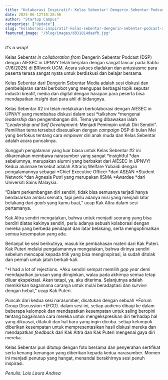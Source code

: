 ```yaml
---
title: "Kolaborasi Inspiratif: Kelas Sebentar! Dengerin Sebentar Podcast x AIESEC in UPNVY"
date: 2025-06-12T10:28:56
author: "Startup Campus"
categories: ["Update"]
slug: "kolaborasi-inspiratif-kelas-sebentar-dengerin-sebentar-podcast-x-aiesec-in-upnvy"
featured_image: "/blog/images/d831814daefb.jpg"
---
```


*It’s a wrap!*

Kelas Sebentar *in collaboration from* Dengerin Sebentar Podcast (DSP) dengan AIESEC in UPNVY telah berjalan dengan sangat lancar pada Sabtu (7/6/2025) di BRIwork UGM. Acara sukses diadakan dan antusiasme para peserta terasa sangat nyata untuk berdiskusi dan belajar bersama. 

Kelas Sebentar dari Dengerin Sebentar Media adalah sesi diskusi dan pembelajaran santai berbobot yang mengupas berbagai topik seputar industri kreatif, media dan digital dengan harapan para peserta bisa mendapatkan *insight* dari para ahli di bidangnya.

Kelas Sebentar #2 ini telah melakukan berkolaborasi dengan AIESEC in UPNVY yang membahas diskusi dalam sesi *talkshow *mengenai *leadership* dan pengembangan diri. Tema yang dibawakan ialah “*Leadership and Self Development:* Menjadi Pemimpin untuk Diri Sendiri”. Pemilihan tema tersebut disesuaikan dengan *campaign* DSP di bulan Mei yang berfokus tentang cara *empower* diri anak muda dan Kelas Sebentar adalah acara puncaknya.

Sungguh pengalaman yang luar biasa untuk Kelas Sebentar #2 ini dikarenakan membawa narasumber yang sangat *insightful *dan sebelumnya, merupakan alumni yang berbakat dari AIESEC in UPNVY! Kedua alumnae tersebut adalah Altrariq Welfare Yubaidi dengan pengalamannya sebagai *Chief Executive Officer *dari ASEAN *Student Network *dan Agnesia Putri yang merupakan IISMA *Awardee *dari Universiti Sains Malaysia. 

“Dalam perkembangan diri sendiri, tidak bisa semuanya terjadi hanya berdasarkan ambisi semata, tapi perlu adanya misi yang menjadi latar belakang dari *goals* yang kamu buat,” ucap Kak Altra dalam sesi pertamanya. 

Kak Altra sendiri mengatakan, bahwa untuk menjadi seorang yang bisa berdiri diatas kakinya sendiri, perlu adanya sebuah kolaborasi dengan mereka yang berbeda pendapat dan latar belakang, serta mengoptimalkan semua kesempatan yang ada.

Berlanjut ke sesi berikutnya, masuk ke pembahasan materi dari Kak Puteri. Kak Puteri melalui pengalamannya mengatakan, bahwa dirinya sendiri sebelum mencapai kepada titik yang bisa menginspirasi, ia sudah ditolak dan pernah untuk jatuh berkali-kali. 

“*I had a lot of rejections. *Aku sendiri sempat memilih *gap year* demi mendapatkan jurusan yang diinginkan, walau pada akhirnya semua tetap diluar ekspektasi. Akan tetapi, ya, aku diterima. Selanjutnya adalah memikirkan bagaimana caranya untuk mulai beradaptasi dan *survive* dengan hebat,” ucap Kak Puteri. 

Puncak dari kedua sesi narasumber, disatukan dengan sebuah *Forum Group Discussion *(FGD). dalam sesi ini, setiap audiens dibagi ke dalam beberapa kelompok dan mendapatkan kesempatan untuk saling beropini tentang bagaimana cara mereka untuk mengekspresikan diri terhadap hal yang dikuasai, ditakuti dan hal baru yang ingin dicoba. setiap kelompok diberikan kesempatan untuk mempresentasikan hasil diskusi mereka dan mendapatkan *feedback* dari Kak Altra dan Kak Puteri mengenai gaya diri mereka. 

Kelas Sebentar pun ditutup dengan foto bersama dan penyerahan sertifikat serta kenang-kenangan yang diberikan kepada kedua narasumber. Momen ini menjadi penutup yang hangat, menandai berakhirnya sesi penuh inspirasi. 

*Penulis: Lois Laura Andrea*
